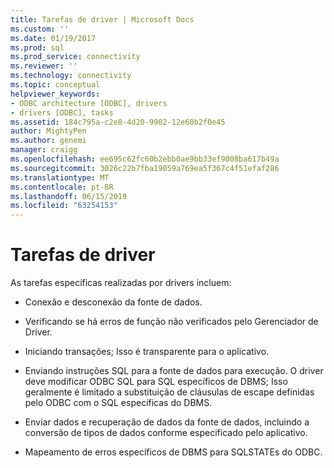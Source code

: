 ```yaml
---
title: Tarefas de driver | Microsoft Docs
ms.custom: ''
ms.date: 01/19/2017
ms.prod: sql
ms.prod_service: connectivity
ms.reviewer: ''
ms.technology: connectivity
ms.topic: conceptual
helpviewer_keywords:
- ODBC architecture [ODBC], drivers
- drivers [ODBC], tasks
ms.assetid: 184c795a-c2e8-4d20-9902-12e60b2f0e45
author: MightyPen
ms.author: genemi
manager: craigg
ms.openlocfilehash: ee695c62fc60b2ebb0ae9bb33ef9008ba617b49a
ms.sourcegitcommit: 3026c22b7fba19059a769ea5f367c4f51efaf286
ms.translationtype: MT
ms.contentlocale: pt-BR
ms.lasthandoff: 06/15/2019
ms.locfileid: "63254153"
---
```

# <a name="driver-tasks"></a>Tarefas de driver
As tarefas específicas realizadas por drivers incluem:  
  
-   Conexão e desconexão da fonte de dados.  
  
-   Verificando se há erros de função não verificados pelo Gerenciador de Driver.  
  
-   Iniciando transações; Isso é transparente para o aplicativo.  
  
-   Enviando instruções SQL para a fonte de dados para execução. O driver deve modificar ODBC SQL para SQL específicos de DBMS; Isso geralmente é limitado a substituição de cláusulas de escape definidas pelo ODBC com o SQL específicas do DBMS.  
  
-   Enviar dados e recuperação de dados da fonte de dados, incluindo a conversão de tipos de dados conforme especificado pelo aplicativo.  
  
-   Mapeamento de erros específicos de DBMS para SQLSTATEs do ODBC.
